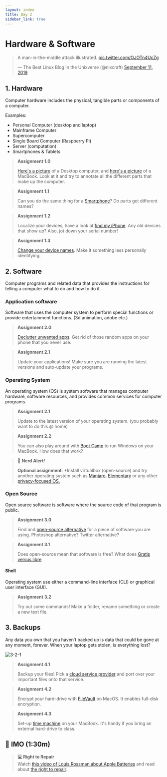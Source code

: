 ```yaml
---
layout: index
title: Day 2
sidebar_link: true
---
```


# Hardware & Software

<blockquote class="twitter-tweet"><p lang="en" dir="ltr">A man-in-the-middle attack illustrated. <a href="https://t.co/OJOTn4UcZg">pic.twitter.com/OJOTn4UcZg</a></p>&mdash; The Best Linux Blog In the Unixverse (@nixcraft) <a href="https://twitter.com/nixcraft/status/1171860584628772865?ref_src=twsrc%5Etfw">September 11, 2019</a></blockquote> <script async src="https://platform.twitter.com/widgets.js" charset="utf-8"></script> 

## 1. Hardware
Computer hardware includes the physical, tangible parts or components of a computer.


Examples:
* Personal Computer (desktop and laptop)
* Mainframe Computer
* Supercomputer
* Single Board Computer (Raspberry Pi)
* Server (computation)
* Smartphones & Tablets

> **Assignment 1.0**
>
> [Here's a picture][desktop] of a Desktop computer, and [here's a picture][macbook] of a MacBook. Look at it and try to annotate all the different parts that make up the computer.

> **Assignment 1.1**
>
> Can you do the same thing for a [Smartphone][smartphone]? Do parts get different names?

> **Assignment 1.2**
>
> Localize your devices, have a look at [find my iPhone][findmy]. Any old devices that show up? Also, jot down your serial number! 

> **Assignment 1.3**
>
> [Change your device names][device]. Make it something less personally identifying.

## 2. Software
Computer programs and related data that provides the instructions for telling a computer what to do and how to do it.

### Application software
Software that uses the computer system to perform special functions or provide entertainment functions. (3d animation, adobe etc.)

> **Assignment 2.0**
>
> [Declutter unwanted apps][declutter]. Get rid of those random apps on your phone that you never use.

> **Assignment 2.1**
>
> Update your applications! Make sure you are running the latest versions and auto-update your programs.

### Operating System
An operating system (OS) is system software that manages computer hardware, software resources, and provides common services for computer programs.

> **Assignment 2.1**
>
> Update to the latest version of your operating system. (you probably want to do this @ home)

> **Assignment 2.2**
>
> You can also play around with [Boot Camp][bootcamp] to run Windows on your MacBook. How does that work?

> 🚨 **Nerd Alert!**
>
> **Optional assignment**:
> *Install virtualbox (open-source) and try another operating system such as [Manjaro][manjaro], [Elementary][elementary] or any other [privacy-focused OS.][os] 

### Open Source
Open source software is software where the source code of that program is public.

> **Assignment 3.0**
>
> Find and [open-source alternative][oss] for a piece of software you are using. Photoshop alternative? Twitter alternative?

> **Assignment 3.1**
>
> Does open-source mean that software is free? What does [Gratis versus libre][libre]

#### Shell
Operating system  use either a command-line interface (CLI) or graphical user interface (GUI).

> **Assignment 3.2**
>
> Try out some commands! Make a folder, rename something or create a new text file.



## 3. Backups
Any data you own that you haven’t backed up is data that could be gone at any moment, forever. When your laptop gets stolen, is everything lost?

![3-2-1](https://www.nakivo.com/blog/wp-content/uploads/2017/11/3-2-1-backup-rule.png)

> **Assignment 4.1**
>
> Backup your files! Pick a [cloud service provider][stack] and port over your important files onto that service.

> **Assignment 4.2**
>
> Encrypt your hard-drive with [FileVault][filevault] on MacOS. It enables full-disk encryption.

> **Assignment 4.3**
>
> Set-up [time machine][timemachine] on your MacBook. It's handy if you bring an external hard-drive to class.

## 📝 IMO (1:30m)

> **💻 Right to Repair**  
> Watch [this video of Louis Rossman about Apple Batteries][video] and read about [the right to repair][rtr]. 

[Manjaro]: https://manjaro.org/
[Elementary]: https://elementary.io/
[repair]: https://www.ifixit.com/Right-to-Repair/Intro
[macbook]: https://d3nevzfk7ii3be.cloudfront.net/igi/EiBtjodFPtFPQFej.huge
[desktop]: https://en.wikipedia.org/wiki/Computer_hardware#/media/File:Computer_from_inside_018.jpg
[projects]: https://tweakers.net/plan/2230/deel-je-tofste-raspberry-pi-projecten-met-je-medetweakers-en-de-redactie.html
[os]: https://www.privacytools.io/operating-systems/
[bootcamp]: https://support.apple.com/boot-camp
[timemachine]: https://support.apple.com/en-us/HT201250
[stack]: https://www.transip.nl/stack/
[filevault]: https://support.apple.com/en-us/HT204837
[video]: https://www.youtube.com/watch?v=GlvlgmjMi98
[rtr]: https://www.ifixit.com/Right-to-Repair/Intro
[smartphone]: https://d3nevzfk7ii3be.cloudfront.net/igi/tIgkXCrIKpMsVGse.huge
[findmy]: https://www.apple.com/icloud/find-my/
[libre]: https://en.wikipedia.org/wiki/Gratis_versus_libre
[oss]: https://toolbox.bitsoffreedom.nl/playlist/essentieel/6/
[declutter]: https://datadetoxkit.org/en/privacy/appcleanse
[device]: https://datadetoxkit.org/en/privacy/essentials#step-1
